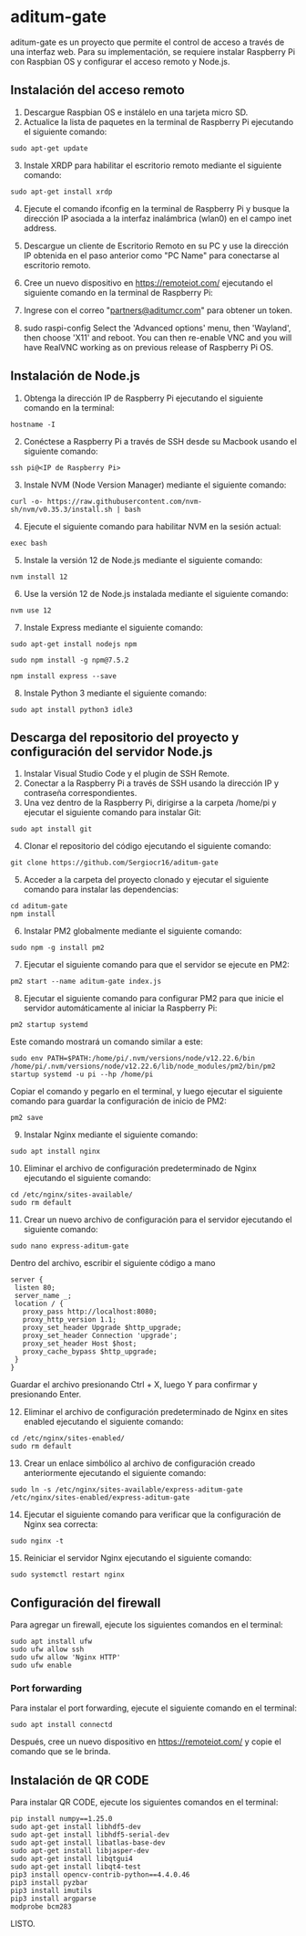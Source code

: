 # aditum-gate

aditum-gate es un proyecto que permite el control de acceso a través de una interfaz web. Para su implementación, se requiere instalar Raspberry Pi con Raspbian OS y configurar el acceso remoto y Node.js.

## Instalación del acceso remoto

1. Descargue Raspbian OS e instálelo en una tarjeta micro SD.
2. Actualice la lista de paquetes en la terminal de Raspberry Pi ejecutando el siguiente comando:
```
sudo apt-get update
```
3. Instale XRDP para habilitar el escritorio remoto mediante el siguiente comando:
```
sudo apt-get install xrdp
```
4. Ejecute el comando ifconfig en la terminal de Raspberry Pi y busque la dirección IP asociada a la interfaz inalámbrica (wlan0) en el campo inet address.

5. Descargue un cliente de Escritorio Remoto en su PC y use la dirección IP obtenida en el paso anterior como "PC Name" para conectarse al escritorio remoto.

6. Cree un nuevo dispositivo en https://remoteiot.com/ ejecutando el siguiente comando en la terminal de Raspberry Pi:

7. Ingrese con el correo "partners@aditumcr.com" para obtener un token.
8. sudo raspi-config
Select the 'Advanced options' menu, then 'Wayland', then choose 'X11' and reboot. You can then re-enable VNC and you will have RealVNC working as on previous release of Raspberry Pi OS.

## Instalación de Node.js
1. Obtenga la dirección IP de Raspberry Pi ejecutando el siguiente comando en la terminal:
```
hostname -I
```
2. Conéctese a Raspberry Pi a través de SSH desde su Macbook usando el siguiente comando:
```
ssh pi@<IP de Raspberry Pi>
```
3. Instale NVM (Node Version Manager) mediante el siguiente comando:
```
curl -o- https://raw.githubusercontent.com/nvm-sh/nvm/v0.35.3/install.sh | bash
```
4. Ejecute el siguiente comando para habilitar NVM en la sesión actual:
```
exec bash
```
5. Instale la versión 12 de Node.js mediante el siguiente comando:
```
nvm install 12
```
6. Use la versión 12 de Node.js instalada mediante el siguiente comando:
```
nvm use 12
```
7. Instale Express mediante el siguiente comando:
```
sudo apt-get install nodejs npm

sudo npm install -g npm@7.5.2

npm install express --save
```
8. Instale Python 3 mediante el siguiente comando:
```
sudo apt install python3 idle3
```

## Descarga del repositorio del proyecto y configuración del servidor Node.js

1. Instalar Visual Studio Code y el plugin de SSH Remote.
2. Conectar a la Raspberry Pi a través de SSH usando la dirección IP y contraseña correspondientes.
3. Una vez dentro de la Raspberry Pi, dirigirse a la carpeta /home/pi y ejecutar el siguiente comando para instalar Git:
```
sudo apt install git
```
4. Clonar el repositorio del código ejecutando el siguiente comando:
 ```
git clone https://github.com/Sergiocr16/aditum-gate
```
5. Acceder a la carpeta del proyecto clonado y ejecutar el siguiente comando para instalar las dependencias:
 ```
cd aditum-gate
npm install

```
6. Instalar PM2 globalmente mediante el siguiente comando:
 ```
sudo npm -g install pm2
```
7. Ejecutar el siguiente comando para que el servidor se ejecute en PM2:
 ```
pm2 start --name aditum-gate index.js
```
8. Ejecutar el siguiente comando para configurar PM2 para que inicie el servidor automáticamente al iniciar la Raspberry Pi:
 ```
pm2 startup systemd
```
Este comando mostrará un comando similar a este:
 ```
sudo env PATH=$PATH:/home/pi/.nvm/versions/node/v12.22.6/bin /home/pi/.nvm/versions/node/v12.22.6/lib/node_modules/pm2/bin/pm2 startup systemd -u pi --hp /home/pi
```
Copiar el comando y pegarlo en el terminal, y luego ejecutar el siguiente comando para guardar la configuración de inicio de PM2:
 ```
pm2 save
```
9. Instalar Nginx mediante el siguiente comando:
 ```
sudo apt install nginx
```
10. Eliminar el archivo de configuración predeterminado de Nginx ejecutando el siguiente comando:
 ```
cd /etc/nginx/sites-available/
sudo rm default
```
11. Crear un nuevo archivo de configuración para el servidor ejecutando el siguiente comando:
 ```
sudo nano express-aditum-gate
```
Dentro del archivo, escribir el siguiente código a mano
 ```
server {
  listen 80;
  server_name _;
  location / {
    proxy_pass http://localhost:8080;
    proxy_http_version 1.1;
    proxy_set_header Upgrade $http_upgrade;
    proxy_set_header Connection 'upgrade';
    proxy_set_header Host $host;
    proxy_cache_bypass $http_upgrade;
  }
}
```
Guardar el archivo presionando Ctrl + X, luego Y para confirmar y presionando Enter.

12. Eliminar el archivo de configuración predeterminado de Nginx en sites enabled ejecutando el siguiente comando:
 ```
 cd /etc/nginx/sites-enabled/
sudo rm default
```
13. Crear un enlace simbólico al archivo de configuración creado anteriormente ejecutando el siguiente comando:
 ```
sudo ln -s /etc/nginx/sites-available/express-aditum-gate /etc/nginx/sites-enabled/express-aditum-gate
```
14. Ejecutar el siguiente comando para verificar que la configuración de Nginx sea correcta:
 ```
sudo nginx -t
```
15. Reiniciar el servidor Nginx ejecutando el siguiente comando:
 ```
sudo systemctl restart nginx
```

## Configuración del firewall
Para agregar un firewall, ejecute los siguientes comandos en el terminal:
```
sudo apt install ufw
sudo ufw allow ssh
sudo ufw allow 'Nginx HTTP'
sudo ufw enable
```
### Port forwarding
Para instalar el port forwarding, ejecute el siguiente comando en el terminal:
```
sudo apt install connectd
```
Después, cree un nuevo dispositivo en https://remoteiot.com/ y copie el comando que se le brinda.
## Instalación de QR CODE
Para instalar QR CODE, ejecute los siguientes comandos en el terminal:
```
pip install numpy==1.25.0
sudo apt-get install libhdf5-dev 
sudo apt-get install libhdf5-serial-dev 
sudo apt-get install libatlas-base-dev 
sudo apt-get install libjasper-dev 
sudo apt-get install libqtgui4 
sudo apt-get install libqt4-test 
pip3 install opencv-contrib-python==4.4.0.46
pip3 install pyzbar
pip3 install imutils
pip3 install argparse
modprobe bcm283

```

LISTO.








